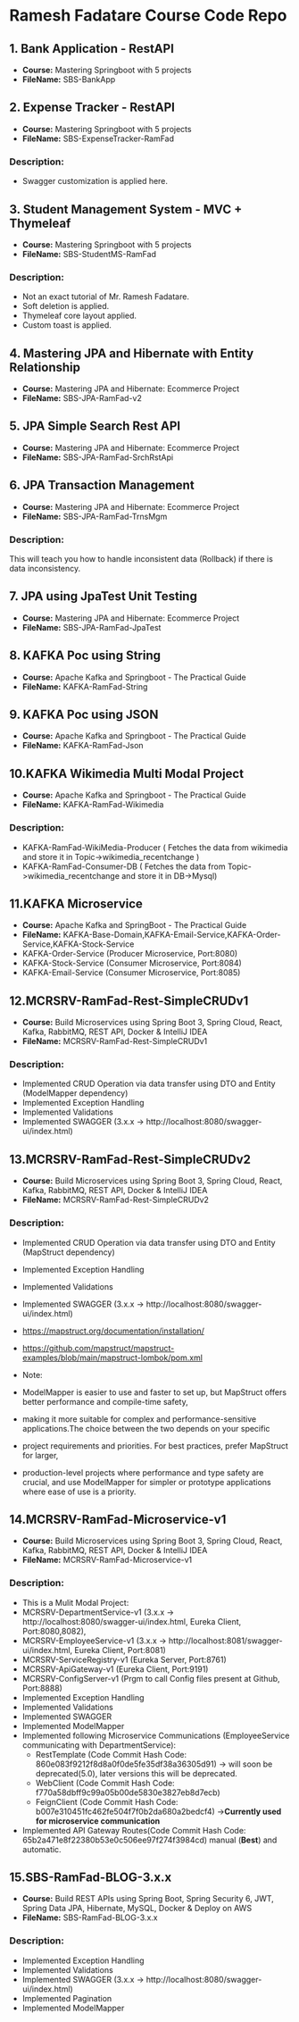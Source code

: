 # Ramesh Fadatare Course Code Repo

## 1. Bank Application - RestAPI
- **Course:** Mastering Springboot with 5 projects
- **FileName:** SBS-BankApp

## 2. Expense Tracker - RestAPI
- **Course:** Mastering Springboot with 5 projects
- **FileName:** SBS-ExpenseTracker-RamFad

### Description:
- Swagger customization is applied here.

## 3. Student Management System - MVC + Thymeleaf
- **Course:** Mastering Springboot with 5 projects
- **FileName:** SBS-StudentMS-RamFad

### Description:
- Not an exact tutorial of Mr. Ramesh Fadatare.
- Soft deletion is applied.
- Thymeleaf core layout applied.
- Custom toast is applied.

## 4. Mastering JPA and Hibernate with Entity Relationship
- **Course:** Mastering JPA and Hibernate: Ecommerce Project
- **FileName:** SBS-JPA-RamFad-v2

## 5. JPA Simple Search Rest API
- **Course:** Mastering JPA and Hibernate: Ecommerce Project
- **FileName:** SBS-JPA-RamFad-SrchRstApi

## 6. JPA Transaction Management
- **Course:** Mastering JPA and Hibernate: Ecommerce Project
- **FileName:** SBS-JPA-RamFad-TrnsMgm

### Description:
This will teach you how to handle inconsistent data (Rollback) if there is data inconsistency.

## 7. JPA using JpaTest Unit Testing
- **Course:** Mastering JPA and Hibernate: Ecommerce Project
- **FileName:** SBS-JPA-RamFad-JpaTest
	
## 8. KAFKA Poc using String
- **Course:** Apache Kafka and Springboot - The Practical Guide
- **FileName:** KAFKA-RamFad-String

## 9. KAFKA Poc using JSON
- **Course:** Apache Kafka and Springboot - The Practical Guide
- **FileName:** KAFKA-RamFad-Json

## 10.KAFKA Wikimedia Multi Modal Project
- **Course:** Apache Kafka and Springboot - The Practical Guide
- **FileName:** KAFKA-RamFad-Wikimedia

### Description:
- KAFKA-RamFad-WikiMedia-Producer ( Fetches the data from wikimedia and store it in Topic->wikimedia_recentchange )
- KAFKA-RamFad-Consumer-DB ( Fetches the data from Topic->wikimedia_recentchange and store it in DB->Mysql)


## 11.KAFKA Microservice
- **Course:** Apache Kafka and SpringBoot - The Practical Guide
- **FileName:** KAFKA-Base-Domain,KAFKA-Email-Service,KAFKA-Order-Service,KAFKA-Stock-Service
- KAFKA-Order-Service (Producer Microservice, Port:8080)
- KAFKA-Stock-Service (Consumer Microservice, Port:8084)
- KAFKA-Email-Service (Consumer Microservice, Port:8085)

## 12.MCRSRV-RamFad-Rest-SimpleCRUDv1
- **Course:** Build Microservices using Spring Boot 3, Spring Cloud, React, Kafka, RabbitMQ, REST API, Docker & IntelliJ IDEA
- **FileName:** MCRSRV-RamFad-Rest-SimpleCRUDv1

### Description:
- Implemented CRUD Operation via data transfer using DTO and Entity (ModelMapper dependency)
- Implemented Exception Handling
- Implemented Validations
- Implemented SWAGGER (3.x.x -> http://localhost:8080/swagger-ui/index.html)

## 13.MCRSRV-RamFad-Rest-SimpleCRUDv2
- **Course:** Build Microservices using Spring Boot 3, Spring Cloud, React, Kafka, RabbitMQ, REST API, Docker & IntelliJ IDEA
- **FileName:** MCRSRV-RamFad-Rest-SimpleCRUDv2

### Description:
- Implemented CRUD Operation via data transfer using DTO and Entity (MapStruct dependency)
- Implemented Exception Handling
- Implemented Validations
- Implemented SWAGGER (3.x.x -> http://localhost:8080/swagger-ui/index.html)

- https://mapstruct.org/documentation/installation/
- https://github.com/mapstruct/mapstruct-examples/blob/main/mapstruct-lombok/pom.xml

- Note:
- ModelMapper is easier to use and faster to set up, but MapStruct offers better performance and compile-time safety,
- making it more suitable for complex and performance-sensitive applications.The choice between the two depends on your specific
- project requirements and priorities. For best practices, prefer MapStruct for larger, 
- production-level projects where performance and type safety are crucial, and use ModelMapper for simpler or prototype applications where ease of use is a priority.

## 14.MCRSRV-RamFad-Microservice-v1
- **Course:** Build Microservices using Spring Boot 3, Spring Cloud, React, Kafka, RabbitMQ, REST API, Docker & IntelliJ IDEA
- **FileName:** MCRSRV-RamFad-Microservice-v1

### Description:
- This is a Mulit Modal Project:
- MCRSRV-DepartmentService-v1 (3.x.x -> http://localhost:8080/swagger-ui/index.html, Eureka Client, Port:8080,8082),
- MCRSRV-EmployeeService-v1   (3.x.x -> http://localhost:8081/swagger-ui/index.html, Eureka Client, Port:8081)
- MCRSRV-ServiceRegistry-v1	  (Eureka Server, Port:8761)
- MCRSRV-ApiGateway-v1		  (Eureka Client, Port:9191) 
- MCRSRV-ConfigServer-v1 	   (Prgm to call Config files present at Github, Port:8888)
- Implemented Exception Handling
- Implemented Validations
- Implemented SWAGGER 
- Implemented ModelMapper 
- Implemented following Microservice Communications (EmployeeService communicating with DepartmentService): 
  - RestTemplate (Code Commit Hash Code: 860e083f9212f8d8a0f0de5fe35df38a36305d91) -> will soon be deprecated(5.0), later versions this will be deprecated.
  - WebClient (Code Commit Hash Code: f770a58dbff9c99a05b00de5830e3827eb8d7ecb)
  - FeignClient (Code Commit Hash Code: b007e310451fc462fe504f7f0b2da680a2bedcf4)  ->**Currently used for microservice communication** 
- Implemented API Gateway Routes(Code Commit Hash Code: 65b2a471e8f22380b53e0c506ee97f274f3984cd) manual (**Best**) and automatic.
  
## 15.SBS-RamFad-BLOG-3.x.x
- **Course:** Build REST APIs using Spring Boot, Spring Security 6, JWT, Spring Data JPA, Hibernate, MySQL, Docker &amp; Deploy on AWS
- **FileName:** SBS-RamFad-BLOG-3.x.x

### Description:
- Implemented Exception Handling
- Implemented Validations
- Implemented SWAGGER  (3.x.x -> http://localhost:8080/swagger-ui/index.html)
- Implemented Pagination
- Implemented ModelMapper 


	
	